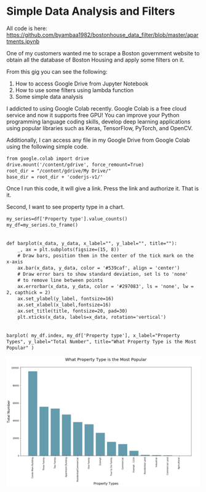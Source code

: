 # Simple Data Analysis and Filters


All code is here: https://github.com/byambaa1982/bostonhouse_data_filter/blob/master/apartments.ipynb

One of my customers wanted me to scrape a Boston government website to obtain all the database of Boston Housing and apply some filters on it. 

From this gig you can see the following: 
 
1. How to access Google Drive from Jupyter Notebook
2. How to use some filters using lambda function
3. Some simple data analysis

I addicted to using Google Colab recently. Google Colab is a free cloud service and now it supports free GPU! You can improve your Python programming language coding skills, develop deep learning applications using popular libraries such as Keras, TensorFlow, PyTorch, and OpenCV.

Additionally, I can access any file in my Google Drive from Google Colab using the following simple code.

	from google.colab import drive
	drive.mount('/content/gdrive', force_remount=True)
	root_dir = "/content/gdrive/My Drive/"
	base_dir = root_dir + 'coderjs-v1/'

Once I run this code, it will give a link. Press the link and authorize it. That is it. 

Second, I want to see property type in a chart.

	my_series=df['Property type'].value_counts()
	my_df=my_series.to_frame()


	def barplot(x_data, y_data, x_label="", y_label="", title=""):
	    _, ax = plt.subplots(figsize=(15, 8))
	    # Draw bars, position them in the center of the tick mark on the x-axis
	    ax.bar(x_data, y_data, color = '#539caf', align = 'center')
	    # Draw error bars to show standard deviation, set ls to 'none'
	    # to remove line between points
	    ax.errorbar(x_data, y_data, color = '#297083', ls = 'none', lw = 2, capthick = 2)
	    ax.set_ylabel(y_label, fontsize=16)
	    ax.set_xlabel(x_label,fontsize=16)
	    ax.set_title(title, fontsize=20, pad=30)
	    plt.xticks(x_data, labels=x_data, rotation='vertical')


	barplot( my_df.index, my_df['Property type'], x_label="Property Types", y_label="Total Number", title="What Property Type is the Most Popular" )


![Data](/images/pic1.png)



